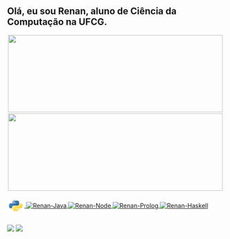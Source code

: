 ## Olá, eu sou Renan, aluno de Ciência da Computação na UFCG.

<div align="center">
  <a href="https://github.com/renanbcunderline">
  <img height="180em" width="500em" src="https://github-readme-stats.vercel.app/api?username=renanbcunderline&show_icons=true&theme=dracula&include_all_commits=true&count_private=true"/>
  <img height="180em" width="500em" src="https://github-readme-stats.vercel.app/api/top-langs/?username=renanbcunderline&layout=compact&langs_count=7&theme=dracula"/>
</div>
<div style="display: inline_block"><br>
  <img align="center" alt="Renan-Python" height="30" width="40" src="https://raw.githubusercontent.com/devicons/devicon/master/icons/python/python-original.svg">
  <img align="center" alt="Renan-Java" height="30" width="40" src="https://cdn.jsdelivr.net/gh/devicons/devicon/icons/java/java-original.svg">
  <img align="center" alt="Renan-Node" height="30" width="40" src="https://cdn.jsdelivr.net/gh/devicons/devicon/icons/nodejs/nodejs-original.svg">
  <img align="center" alt="Renan-Prolog" height="30" width="40" src="https://lh3.googleusercontent.com/pw/AL9nZEU_2uvpvDqGqXHxgYARdNcc4oB6Lu9z15iNV2fw0VHmSNIB9YfsStatHukqQQ5HctST_msCTEXJV4-2wpfjsVldCb94dFxJgrKvd6tr9MZFKSe5nerTUc_SEqXwVwC3c5AMdwCsewNvDCj4L-figQ=s512-no?authuser=0">
  <img align="center" alt="Renan-Haskell" height="30" width="40" src="https://cdn.jsdelivr.net/gh/devicons/devicon/icons/haskell/haskell-original.svg">
</div>          
  
  ##
 
<div> 
  <a href = "mailto:renan.bezerra@ccc.ufcg.edu.br"><img src="https://img.shields.io/badge/-Gmail-%23333?style=for-the-badge&logo=gmail&logoColor=white" target="_blank"></a>
  <a href="https://www.linkedin.com/in/renan-chaves-bezerra-397262197" target="_blank"><img src="https://img.shields.io/badge/-LinkedIn-%230077B5?style=for-the-badge&logo=linkedin&logoColor=white" target="_blank"></a> 

